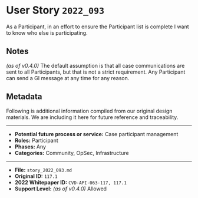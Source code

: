 
# User Story `2022_093` #

As a Participant, in an effort to ensure the Participant list is complete I want to know who else is participating.

## Notes ##

*(as of v0.4.0)*
The default assumption is that all case communications are sent to all Participants, but that is not a strict requirement. Any Participant can send a GI message at any time for any reason.


## Metadata ##

Following is additional information compiled from our original design materials.
We are including it here for future reference and traceability.

---

- **Potential future process or service:** Case participant management
- **Roles:** Participant
- **Phases:** Any
- **Categories:** Community, OpSec, Infrastructure

---

- **File:** `story_2022_093.md`
- **Original ID:** `117.1`
- **2022 Whitepaper ID:** `CVD-API-063-117, 117.1`
- **Support Level:** *(as of v0.4.0)* Allowed
